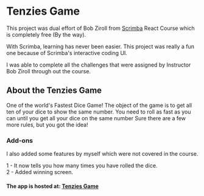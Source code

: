 # Tenzies Game

This project was dual effort of Bob Ziroll from [Scrimba](https://scrimba.com/) React Course which is completely free (By the way).

With Scrimba, learning has never been easier. This project was really a fun one because of Scrimba's interactive coding UI.

I was able to complete all the challenges that were assigned by Instructor Bob Ziroll through out the course.

## About the Tenzies Game

One of the world's Fastest Dice Game! The object of the game is to get all ten of your dice to show the same number. You need to roll as fast as you can until you get all your dice on the same number Sure there are a few more rules, but you got the idea!

### Add-ons

I also added some features by myself which were not covered in the course.

1 - It now tells you how many times you have rolled the dice.
<br>
2 - Added winning screen.

#### The app is hosted at: [Tenzies Game](https://tenziesgamebylabheshwar.netlify.app/)

